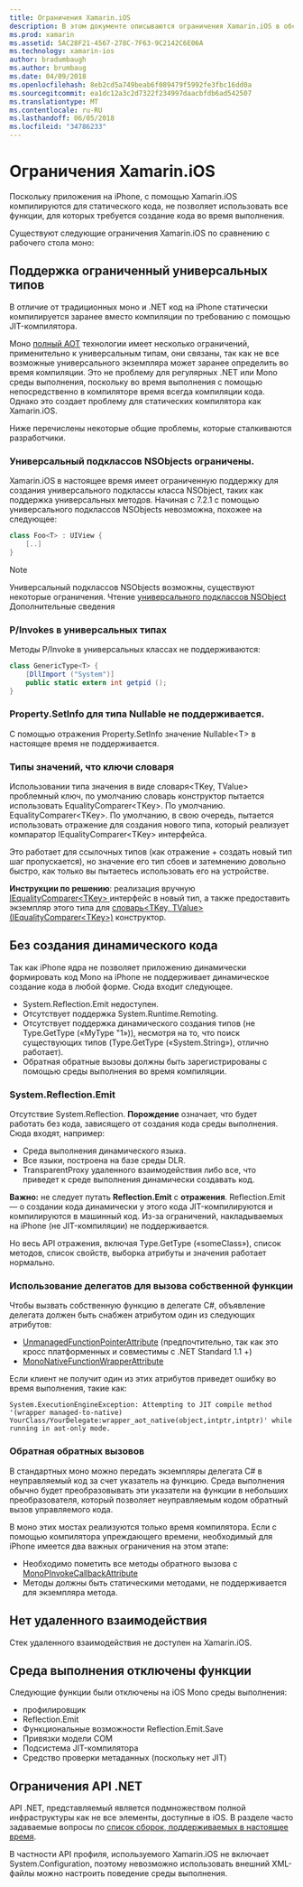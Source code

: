 ```yaml
---
title: Ограничения Xamarin.iOS
description: В этом документе описываются ограничения Xamarin.iOS в обсуждении универсальных шаблонов, универсальный подклассов NSObjects, P/Invoke в универсальных объектов и многое другое.
ms.prod: xamarin
ms.assetid: 5AC28F21-4567-278C-7F63-9C2142C6E06A
ms.technology: xamarin-ios
author: bradumbaugh
ms.author: brumbaug
ms.date: 04/09/2018
ms.openlocfilehash: 8eb2cd5a749beab6f089479f5992fe3fbc16dd0a
ms.sourcegitcommit: ea1dc12a3c2d7322f234997daacbfdb6ad542507
ms.translationtype: MT
ms.contentlocale: ru-RU
ms.lasthandoff: 06/05/2018
ms.locfileid: "34786233"
---
```

# <a name="limitations-of-xamarinios"></a>Ограничения Xamarin.iOS

Поскольку приложения на iPhone, с помощью Xamarin.iOS компилируются для статического кода, не позволяет использовать все функции, для которых требуется создание кода во время выполнения.

Существуют следующие ограничения Xamarin.iOS по сравнению с рабочего стола моно:

 <a name="Limited_Generics_Support" />


## <a name="limited-generics-support"></a>Поддержка ограниченный универсальных типов

В отличие от традиционных моно и .NET код на iPhone статически компилируется заранее вместо компиляции по требованию с помощью JIT-компилятора.

Моно [полный AOT](http://www.mono-project.com/docs/advanced/aot/#full-aot) технологии имеет несколько ограничений, применительно к универсальным типам, они связаны, так как не все возможные универсального экземпляра может заранее определить во время компиляции. Это не проблему для регулярных .NET или Mono среды выполнения, поскольку во время выполнения с помощью непосредственно в компиляторе время всегда компиляции кода. Однако это создает проблему для статических компилятора как Xamarin.iOS.

Ниже перечислены некоторые общие проблемы, которые сталкиваются разработчики.

 <a name="Generic_Subclasses_of_NSObjects_are_limited" />


### <a name="generic-subclasses-of-nsobjects-are-limited"></a>Универсальный подклассов NSObjects ограничены.

Xamarin.iOS в настоящее время имеет ограниченную поддержку для создания универсального подклассы класса NSObject, таких как поддержка универсальных методов. Начиная с 7.2.1 с помощью универсального подклассов NSObjects невозможна, похожее на следующее:

```csharp
class Foo<T> : UIView {
    [..]
}
```

> [!NOTE]
> Универсальный подклассов NSObjects возможны, существуют некоторые ограничения. Чтение [универсального подклассов NSObject](~/ios/internals/api-design/nsobject-generics.md) Дополнительные сведения



### <a name="pinvokes-in-generic-types"></a>P/Invokes в универсальных типах

Методы P/Invoke в универсальных классах не поддерживаются:

```csharp
class GenericType<T> {
    [DllImport ("System")]
    public static extern int getpid ();
}
```

 <a name="Property.SetInfo_on_a_Nullable_Type_is_not_supported" />


### <a name="propertysetinfo-on-a-nullable-type-is-not-supported"></a>Property.SetInfo для типа Nullable не поддерживается.

С помощью отражения Property.SetInfo значение Nullable&lt;T&gt; в настоящее время не поддерживается.

 <a name="Value_types_as_Dictionary_Keys" />


### <a name="value-types-as-dictionary-keys"></a>Типы значений, что ключи словаря

Использовании типа значения в виде словаря&lt;TKey, TValue&gt; проблемный ключ, по умолчанию словарь конструктор пытается использовать EqualityComparer&lt;TKey&gt;. По умолчанию. EqualityComparer&lt;TKey&gt;. По умолчанию, в свою очередь, пытается использовать отражение для создания нового типа, который реализует компаратор IEqualityComparer&lt;TKey&gt; интерфейса.

Это работает для ссылочных типов (как отражение + создать новый тип шаг пропускается), но значение его тип сбоев и затемнению довольно быстро, как только вы пытаетесь использовать его на устройстве.

 **Инструкции по решению**: реализация вручную [IEqualityComparer&lt;TKey&gt; ](https://developer.xamarin.com/api/type/System.Collections.Generic.IEqualityComparer%601/) интерфейс в новый тип, а также предоставить экземпляр этого типа для [словарь&lt;TKey, TValue&gt; ](https://developer.xamarin.com/api/type/System.Collections.Generic.Dictionary%3CTKey,TValue%3E/) [(IEqualityComparer&lt;TKey&gt;)](https://developer.xamarin.com/api/type/System.Collections.Generic.IEqualityComparer%601/) конструктор.


 <a name="No_Dynamic_Code_Generation" />


## <a name="no-dynamic-code-generation"></a>Без создания динамического кода

Так как iPhone ядра не позволяет приложению динамически формировать код Mono на iPhone не поддерживает динамическое создание кода в любой форме. Сюда входит следующее.

-  System.Reflection.Emit недоступен.
-  Отсутствует поддержка System.Runtime.Remoting.
-  Отсутствует поддержка динамического создания типов (не Type.GetType («MyType "1»)), несмотря на то, что поиск существующих типов (Type.GetType («System.String»), отлично работает). 
-  Обратная обратные вызовы должны быть зарегистрированы с помощью среды выполнения во время компиляции.


 
 <a name="System.Reflection.Emit" />


### <a name="systemreflectionemit"></a>System.Reflection.Emit

Отсутствие System.Reflection. **Порождение** означает, что будет работать без кода, зависящего от создания кода среды выполнения. Сюда входят, например:

-  Среда выполнения динамического языка.
-  Все языки, построена на базе среды DLR.
-  TransparentProxy удаленного взаимодействия либо все, что приведет к среде выполнения динамически создавать код. 


 **Важно:** не следует путать **Reflection.Emit** с **отражения**. Reflection.Emit — о создании кода динамически у этого кода JIT-компилируются и компилируются в машинный код. Из-за ограничений, накладываемых на iPhone (не JIT-компиляции) не поддерживается.

Но весь API отражения, включая Type.GetType («someClass»), список методов, список свойств, выборка атрибуты и значения работает нормально.

### <a name="using-delegates-to-call-native-functions"></a>Использование делегатов для вызова собственной функции

Чтобы вызвать собственную функцию в делегате C#, объявление делегата должен быть снабжен атрибутом один из следующих атрибутов:

- [UnmanagedFunctionPointerAttribute](https://developer.xamarin.com/api/type/System.Runtime.InteropServices.UnmanagedFunctionPointerAttribute/) (предпочтительно, так как это кросс платформенных и совместимы с .NET Standard 1.1 +)
- [MonoNativeFunctionWrapperAttribute](https://developer.xamarin.com/api/type/ObjCRuntime.MonoNativeFunctionWrapperAttribute)

Если клиент не получит один из этих атрибутов приведет ошибку во время выполнения, такие как:

```
System.ExecutionEngineException: Attempting to JIT compile method '(wrapper managed-to-native) YourClass/YourDelegate:wrapper_aot_native(object,intptr,intptr)' while running in aot-only mode.
```
 
 <a name="Reverse_Callbacks" />


### <a name="reverse-callbacks"></a>Обратная обратных вызовов

В стандартных моно можно передать экземпляры делегата C# в неуправляемый код за счет указатель на функцию. Среда выполнения обычно будет преобразовывать эти указатели на функции в небольших преобразователя, который позволяет неуправляемым кодом обратный вызов управляемого кода.

В моно этих мостах реализуются только время компилятора. Если с помощью компилятора упреждающего времени, необходимый для iPhone имеется два важных ограничения на этом этапе:

-  Необходимо пометить все методы обратного вызова с [MonoPInvokeCallbackAttribute](https://developer.xamarin.com/api/type/ObjCRuntime.MonoPInvokeCallbackAttribute) 
-  Методы должны быть статическими методами, не поддерживается для экземпляра метода. 
 
<a name="No_Remoting" />

## <a name="no-remoting"></a>Нет удаленного взаимодействия

Стек удаленного взаимодействия не доступен на Xamarin.iOS.


 <a name="Runtime_Disabled_Features" />


## <a name="runtime-disabled-features"></a>Среда выполнения отключены функции

Следующие функции были отключены на iOS Mono среды выполнения:

-  профилировщик
-  Reflection.Emit
-  Функциональные возможности Reflection.Emit.Save
-  Привязки модели COM
-  Подсистема JIT-компилятора
-  Средство проверки метаданных (поскольку нет JIT)


 <a name=".NET_API_Limitations" />


## <a name="net-api-limitations"></a>Ограничения API .NET

API .NET, представляемый является подмножеством полной инфраструктуры как не все элементы, доступные в iOS. В разделе часто задаваемые вопросы по [список сборок, поддерживаемых в настоящее время](~/cross-platform/internals/available-assemblies.md).



В частности API профиля, используемого Xamarin.iOS не включает System.Configuration, поэтому невозможно использовать внешний XML-файлы можно настроить поведение среды выполнения.
